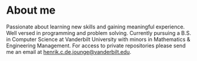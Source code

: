 # About me

Passionate about learning new skills and gaining meaningful experience. Well versed in programming and problem solving. Currently pursuing a B.S. in Computer Science at Vanderbilt University with minors in Mathematics & Engineering Management. For access to private repositories please send me an email at henrik.c.de.jounge@vanderbilt.edu.
